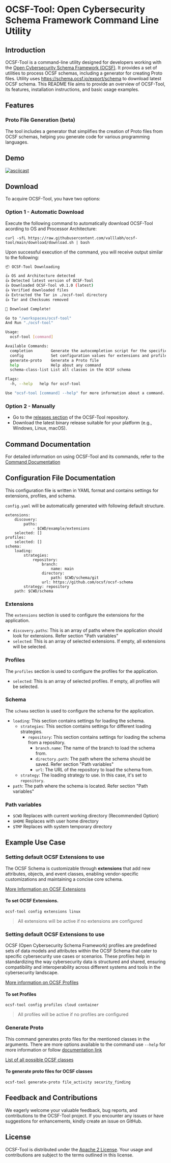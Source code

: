 # OCSF-Tool: Open Cybersecurity Schema Framework Command Line Utility

## Introduction
OCSF-Tool is a command-line utility designed for developers working with the [Open Cybersecurity Schema Framework (OCSF)](https://github.com/ocsf/).
It provides a set of utilities to process OCSF schemas, including a generator for creating Proto files.
Utility uses https://schema.ocsf.io/export/schema to download latest OCSF schema.
This README file aims to provide an overview of OCSF-Tool, its features, installation instructions, and basic usage examples.

## Features
### Proto File Generation (beta)
The tool includes a generator that simplifies the creation of Proto files from OCSF schemas, helping you generate code for various programming languages.

## Demo
[![asciicast](https://asciinema.org/a/2A26OaySGAIEoVHypgRR6NjRM.svg)](https://asciinema.org/a/2A26OaySGAIEoVHypgRR6NjRM)


## Download
To acquire OCSF-Tool, you have two options:

### Option 1 - Automatic Download
Execute the following command to automatically download OCSF-Tool acording to OS and Processor Architecture:

```shell
curl -sfL https://raw.githubusercontent.com/valllabh/ocsf-tool/main/download/download.sh | bash
```

Upon successful execution of the command, you will receive output similar to the following:

```bash
📦 OCSF-Tool Downloading

👍 OS and Architecture detected
👍 Detected latest version of OCSF-Tool
👍 Downloaded OCSF-Tool v0.1.0 (latest)
👍 Verified downloaded files
👍 Extracted the Tar in ./ocsf-tool directory
👍 Tar and Checksums removed

🎉 Download Complete!

Go to "/workspaces/ocsf-tool"
And Run "./ocsf-tool"

Usage:
  ocsf-tool [command]

Available Commands:
  completion        Generate the autocompletion script for the specified shell
  config            Set configuration values for extensions and profiles
  generate-proto    Generate a Proto file
  help              Help about any command
  schema-class-list List all classes in the OCSF schema

Flags:
  -h, --help   help for ocsf-tool

Use "ocsf-tool [command] --help" for more information about a command.
```

### Option 2 - Manually
- Go to the [releases section](https://github.com/valllabh/ocsf-tool/releases) of the OCSF-Tool repository.
- Download the latest binary release suitable for your platform (e.g., Windows, Linux, macOS).

## Command Documentation
For detailed information on using OCSF-Tool and its commands, refer to the [Command Documentation](docs/ocsf-tool.md)

## Configuration File Documentation

This configuration file is written in YAML format and contains settings for extensions, profiles, and schema.

`config.yaml` will be automatically generated with following default structure.

```
extensions:
    discovery:
        paths:
            - $CWD/example/extensions
    selected: []
profiles:
    selected: []
schema:
    loading:
        strategies:
            repository:
                branch:
                    name: main
                directory:
                    path: $CWD/schema/git
                url: https://github.com/ocsf/ocsf-schema
        strategy: repository
    path: $CWD/schema
```

### Extensions

The `extensions` section is used to configure the extensions for the application.

- `discovery.paths`: This is an array of paths where the application should look for extensions. Refer section "Path variables"
- `selected`: This is an array of selected extensions. If empty, all extensions will be selected.

### Profiles

The `profiles` section is used to configure the profiles for the application.

- `selected`: This is an array of selected profiles. If empty, all profiles will be selected.

### Schema

The `schema` section is used to configure the schema for the application.

- `loading`: This section contains settings for loading the schema.
  - `strategies`: This section contains settings for different loading strategies.
    - `repository`: This section contains settings for loading the schema from a repository.
      - `branch.name`: The name of the branch to load the schema from.
      - `directory.path`: The path where the schema should be saved. Refer section "Path variables"
      - `url`: The URL of the repository to load the schema from.
  - `strategy`: The loading strategy to use. In this case, it's set to `repository`.
- `path`: The path where the schema is located. Refer section "Path variables"

### Path variables
- `$CWD` Replaces with current working directory (Recommended Option)
- `$HOME` Replaces with user home directory
- `$TMP` Replaces with system temporary directory

## Example Use Case
### Setting default OCSF Extensions to use
The OCSF Schema is customizable through **extensions** that add new attributes, objects, and event classes, enabling vendor-specific customizations and maintaining a concise core schema.

[More Information on OCSF Extensions](https://github.com/ocsf/ocsf-schema/tree/main/extensions)

#### To set OCSF Extensions.
```
ocsf-tool config extensions linux
```
> All extensions will be active if no extensions are configured 

### Setting default OCSF Extensions to use
OCSF (Open Cybersecurity Schema Framework) profiles are predefined sets of data models and attributes within the OCSF Schema that cater to specific cybersecurity use cases or scenarios. These profiles help in standardizing the way cybersecurity data is structured and shared, ensuring compatibility and interoperability across different systems and tools in the cybersecurity landscape.

[More information on OCSF Profiles](https://schema.ocsf.io/1.1.0-dev/profiles?extensions=)

#### To set Profiles
```
ocsf-tool config profiles cloud container
```
> All profiles will be active if no profiles are configured 

### Generate Proto
This command generates proto files for the mentioned classes in the arguments. There are more options available to the command use `--help` for more information or follow [documentation link](docs/ocsf-tool_generate-proto.md)

[List of all possible OCSF classes](https://schema.ocsf.io/1.1.0-dev/classes?extensions=)

#### To generate proto files for OCSF classes
```
ocsf-tool generate-proto file_activity security_finding
```

## Feedback and Contributions
We eagerly welcome your valuable feedback, bug reports, and contributions to the OCSF-Tool project. If you encounter any issues or have suggestions for enhancements, kindly create an issue on GitHub.

## License
OCSF-Tool is distributed under the [Apache 2 License](LICENSE). Your usage and contributions are subject to the terms outlined in this license.
